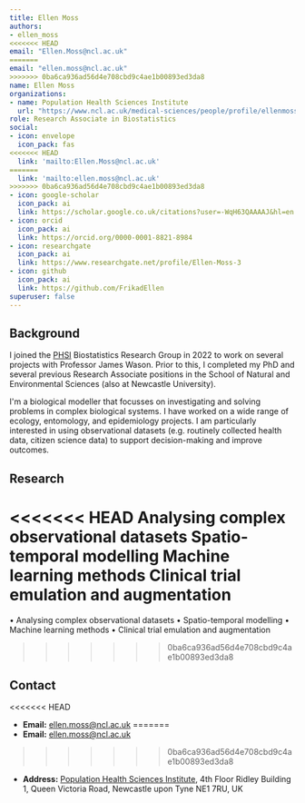 ```yaml
---
title: Ellen Moss
authors:
- ellen_moss
<<<<<<< HEAD
email: "Ellen.Moss@ncl.ac.uk"
=======
email: "ellen.moss@ncl.ac.uk"
>>>>>>> 0ba6ca936ad56d4e708cbd9c4ae1b00893ed3da8
name: Ellen Moss
organizations:
- name: Population Health Sciences Institute
  url: "https://www.ncl.ac.uk/medical-sciences/people/profile/ellenmoss.html"
role: Research Associate in Biostatistics
social:
- icon: envelope
  icon_pack: fas
<<<<<<< HEAD
  link: 'mailto:Ellen.Moss@ncl.ac.uk'
=======
  link: 'mailto:ellen.moss@ncl.ac.uk'
>>>>>>> 0ba6ca936ad56d4e708cbd9c4ae1b00893ed3da8
- icon: google-scholar
  icon_pack: ai
  link: https://scholar.google.co.uk/citations?user=-WqH63QAAAAJ&hl=en
- icon: orcid
  icon_pack: ai
  link: https://orcid.org/0000-0001-8821-8984
- icon: researchgate
  icon_pack: ai
  link: https://www.researchgate.net/profile/Ellen-Moss-3
- icon: github
  icon_pack: ai
  link: https://github.com/FrikadEllen
superuser: false
---
```


## Background 

I joined the [PHSI](https://www.ncl.ac.uk/medical-sciences/research/institutes/health-sciences/) Biostatistics Research Group in 2022 to work on several projects with Professor James Wason. Prior to this, I completed my PhD and several previous Research Associate positions in the School of Natural and Environmental Sciences (also at Newcastle University).

I'm a biological modeller that focusses on investigating and solving problems in complex biological systems. I have worked on a wide range of ecology, entomology, and epidemiology projects. I am particularly interested in using observational datasets (e.g. routinely collected health data, citizen science data) to support decision-making and improve outcomes. 

## Research 


<<<<<<< HEAD
Analysing complex observational datasets
Spatio-temporal modelling
Machine learning methods
Clinical trial emulation and augmentation
=======
• Analysing complex observational datasets
•	Spatio-temporal modelling
•	Machine learning methods
•	Clinical trial emulation and augmentation
>>>>>>> 0ba6ca936ad56d4e708cbd9c4ae1b00893ed3da8



## Contact
<<<<<<< HEAD
- __Email:__ [ellen.moss@ncl.ac.uk](mailto:Ellen.Moss@ncl.ac.uk)
=======
- __Email:__ [ellen.moss@ncl.ac.uk](mailto:ellen.moss@ncl.ac.uk)
>>>>>>> 0ba6ca936ad56d4e708cbd9c4ae1b00893ed3da8
- __Address:__ [Population Health Sciences Institute](https://www.ncl.ac.uk/medical-sciences/research/institutes/health-sciences/), 4th Floor Ridley Building 1, Queen Victoria Road, Newcastle upon Tyne NE1 7RU, UK


